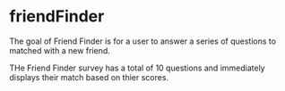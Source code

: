 # friendFinder

The goal of Friend Finder is for a user to answer a series of questions to matched with a new friend.

THe Friend Finder survey has a total of 10 questions and immediately displays their match based on thier scores.
